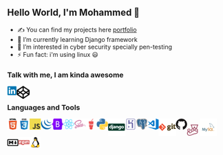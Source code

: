 ## Hello World, I'm Mohammed  👋

- ✍ You can find my projects here [portfolio]
- 🌱 I’m currently learning Django framework
- 👀 I’m interested in cyber security specially pen-testing
- ⚡ Fun fact: i'm using linux :smiley:

<!-- 🔭 💬   -->

### Talk with me, I am kinda awesome

[<img align="left" alt="Mohammed Taysser | LinkedIn" width="22px" src="images/linkedin.svg" />][linkedin]
[<img align="left" alt="Mohammed Taysser | codeoen" width="30px" src="images/codepen.svg" />][codepen]

<!-- [<img align="left" alt="codeSTACKr | Twitter" width="22px" src="images/twitter.svg" />](https://twitter.com/Muhammedtaysser) -->


<!-- [website]: https://holistic-developer.com/ -->
[linkedin]: https://linkedin.com/in/mohammed-taysser
[portfolio]: https://mohammed-taysser.github.io/portfolio/
[telegram]: t.me/mohammedTaysser
[codepen]: https://codepen.io/mohmmedtaysser/

<br/>

### Languages and Tools

<img align="left" alt="HTML5" width="26px" src="images/html.png" />
<img align="left" alt="CSS3" width="26px" src="images/css.png" />
<img align="left" alt="JavaScript" width="26px" src="images/javascript.png" />
<img align="left" alt="jquery" width="26px" src="images/jquery.svg" />
<img align="left" alt="jquery" width="26px" src="images/bootstrap.svg" />
<img align="left" alt="react js" width="26px" src="images/react.svg" />
<img align="left" alt="sass" width="26px" src="images/sass.svg" />
<img align="left" alt="gulp js" width="26px" src="images/gulp.svg" />
<img alt="jest js" width="26px" src="images/jest.svg" />

<!-- <img align="left" alt="vue js" width="26px" src="images/vuejs.svg" /> -->
<img align="left" alt="Python" width="26px" src="images/python.png" />
<img align="left" alt="Django" width="40px" src="images/django-original.svg" />
<img align="left" alt="Heroku" width="26px" src="images/heroku.svg" />
<img align="left" alt="Postgresql" width="26px" src="images/postgresql.svg" />
<img alt="my SQL" width="40px" src="images/mysql.png" />

<img align="left" alt="Visual Studio Code" width="26px" src="images/visual-studio-code.png" />
<img align="left" alt="Git" width="40px" src="images/git.png" />
<img align="left" alt="GitHub" width="26px" src="images/github.png" />
<img align="left" alt="markdown" width="26px" src="images/markdown.svg" />
<img align="left" alt="npm" width="26px" src="images/npm.svg" />
<img alt="linux" width="26px" src="images/linux.svg" />

<!-- https://github.com/devicons/devicon/tree/master/icons -->

